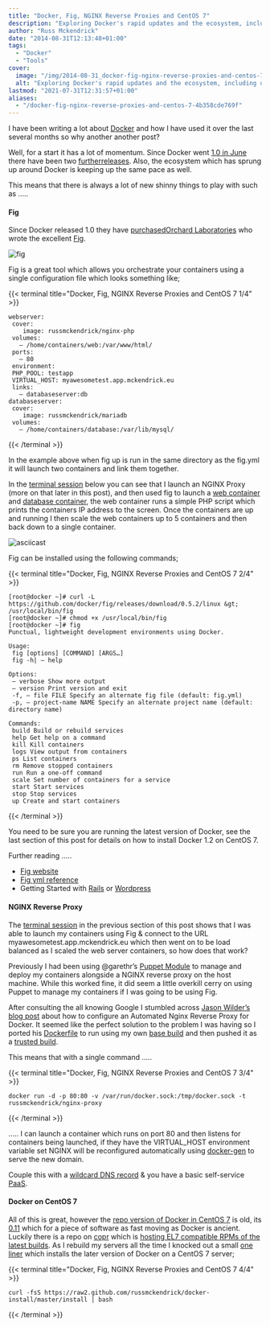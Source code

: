 ```yaml
---
title: "Docker, Fig, NGINX Reverse Proxies and CentOS 7"
description: "Exploring Docker's rapid updates and the ecosystem, including using Fig for container orchestration and setting up an NGINX reverse proxy."
author: "Russ Mckendrick"
date: "2014-08-31T12:13:48+01:00"
tags:
  - "Docker"
  - "Tools"
cover:
  image: "/img/2014-08-31_docker-fig-nginx-reverse-proxies-and-centos-7_0.png"
  alt: "Exploring Docker's rapid updates and the ecosystem, including using Fig for container orchestration and setting up an NGINX reverse proxy."
lastmod: "2021-07-31T12:31:57+01:00"
aliases:
  - "/docker-fig-nginx-reverse-proxies-and-centos-7-4b358cde769f"
---
```


I have been writing a lot about [Docker](https://www.docker.com/) and how I have used it over the last several months so why another another post?

Well, for a start it has a lot of momentum. Since Docker went [1.0 in June](http://blog.docker.com/2014/06/its-here-docker-1-0/) there have been two [further](http://blog.docker.com/2014/07/announcing-docker-1-1/)[releases](http://blog.docker.com/2014/08/announcing-docker-1-2-0/). Also, the ecosystem which has sprung up around Docker is keeping up the same pace as well.

This means that there is always a lot of new shinny things to play with such as …..

#### Fig

Since Docker released 1.0 they have [purchased](http://blog.docker.com/2014/07/welcoming-the-orchard-and-fig-team/)[Orchard Laboratories](https://www.orchardup.com/) who wrote the excellent [Fig](http://www.fig.sh/).

![fig](/img/2014-08-31_docker-fig-nginx-reverse-proxies-and-centos-7_1.png)

Fig is a great tool which allows you orchestrate your containers using a single configuration file which looks something like;

{{< terminal title="Docker, Fig, NGINX Reverse Proxies and CentOS 7 1/4" >}}
```
webserver:
 cover:
    image: russmckendrick/nginx-php
 volumes:
   — /home/containers/web:/var/www/html/
 ports:
   — 80
 environment:
 PHP_POOL: testapp
 VIRTUAL_HOST: myawesometest.app.mckendrick.eu
 links:
   — databaseserver:db
databaseserver:
 cover:
    image: russmckendrick/mariadb
 volumes:
   — /home/containers/database:/var/lib/mysql/
```
{{< /terminal >}}

In the example above when fig up is run in the same directory as the fig.yml it will launch two containers and link them together.

In the [terminal session](https://asciinema.org/a/11845) below you can see that I launch an NGINX Proxy (more on that later in this post), and then used fig to launch a [web container](https://github.com/russmckendrick/docker/pkgs/container/php7) and [database container](https://github.com/russmckendrick/docker/pkgs/container/mariadb), the web container runs a simple PHP script which prints the containers IP address to the screen. Once the containers are up and running I then scale the web containers up to 5 containers and then back down to a single container.

![asciicast](/img/2014-08-31_docker-fig-nginx-reverse-proxies-and-centos-7_2.png)

Fig can be installed using the following commands;

{{< terminal title="Docker, Fig, NGINX Reverse Proxies and CentOS 7 2/4" >}}
```
[root@docker ~]# curl -L https://github.com/docker/fig/releases/download/0.5.2/linux &gt; /usr/local/bin/fig
[root@docker ~]# chmod +x /usr/local/bin/fig
[root@docker ~]# fig
Punctual, lightweight development environments using Docker.

Usage:
 fig [options] [COMMAND] [ARGS…]
 fig -h| — help

Options:
 — verbose Show more output
 — version Print version and exit
 -f, — file FILE Specify an alternate fig file (default: fig.yml)
 -p, — project-name NAME Specify an alternate project name (default: directory name)

Commands:
 build Build or rebuild services
 help Get help on a command
 kill Kill containers
 logs View output from containers
 ps List containers
 rm Remove stopped containers
 run Run a one-off command
 scale Set number of containers for a service
 start Start services
 stop Stop services
 up Create and start containers
```
{{< /terminal >}}

You need to be sure you are running the latest version of Docker, see the last section of this post for details on how to install Docker 1.2 on CentOS 7.

Further reading …..

- [Fig website](http://www.fig.sh/)
- [Fig yml reference](http://www.fig.sh/yml.html)
- Getting Started with [Rails](http://www.fig.sh/rails.html) or [Wordpress](http://www.fig.sh/wordpress.html)

#### NGINX Reverse Proxy

The [terminal session](https://asciinema.org/a/11845) in the previous section of this post shows that I was able to launch my containers using Fig & connect to the URL myawesometest.app.mckendrick.eu which then went on to be load balanced as I scaled the web server containers, so how does that work?

Previously I had been using @garethr’s [Puppet Module](https://forge.puppetlabs.com/garethr/docker) to manage and deploy my containers alongside a NGINX reverse proxy on the host machine. While this worked fine, it did seem a little overkill cerry on using Puppet to manage my containers if I was going to be using Fig.

After consulting the all knowing Google I stumbled across [Jason Wilder’s blog post](http://jasonwilder.com/blog/2014/03/25/automated-nginx-reverse-proxy-for-docker/) about how to configure an Automated Nginx Reverse Proxy for Docker. It seemed like the perfect solution to the problem I was having so I ported his [Dockerfile](https://github.com/jwilder/nginx-proxy) to run using my own [base build](https://github.com/russmckendrick/docker/pkgs/container/base) and then pushed it as a [trusted build](https://github.com/russmckendrick/docker/pkgs/container/nginx).

This means that with a single command …..

{{< terminal title="Docker, Fig, NGINX Reverse Proxies and CentOS 7 3/4" >}}
```
docker run -d -p 80:80 -v /var/run/docker.sock:/tmp/docker.sock -t russmckendrick/nginx-proxy
```
{{< /terminal >}}

….. I can launch a container which runs on port 80 and then listens for containers being launched, if they have the VIRTUAL_HOST environment variable set NGINX will be reconfigured automatically using [docker-gen](https://github.com/jwilder/docker-gen) to serve the new domain.

Couple this with a [wildcard DNS record](http://en.wikipedia.org/wiki/Wildcard_DNS_record) & you have a basic self-service [PaaS](http://en.wikipedia.org/wiki/Platform_as_a_service).

#### Docker on CentOS 7

All of this is great, however the [repo version of Docker in CentOS 7](http://mirror.centos.org/centos-7/) is old, its [0.11](http://blog.docker.com/2014/05/docker-0-11-release-candidate-for-1-0/) which for a piece of software as fast moving as Docker is ancient. Luckily there is a repo on [copr](https://copr.fedoraproject.org/coprs/) which is [hosting EL7 compatible RPMs of the latest builds](https://copr.fedoraproject.org/coprs/goldmann/docker-io/). As I rebuild my servers all the time I knocked out a small [one liner](https://github.com/russmckendrick/docker-install) which installs the later version of Docker on a CentOS 7 server;

{{< terminal title="Docker, Fig, NGINX Reverse Proxies and CentOS 7 4/4" >}}
```
curl -fsS https://raw2.github.com/russmckendrick/docker-install/master/install | bash
```
{{< /terminal >}}
